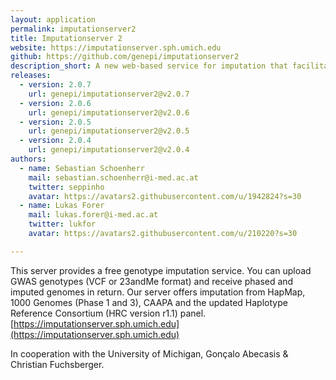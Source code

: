 ```yaml
---
layout: application
permalink: imputationserver2
title: Imputationserver 2
website: https://imputationserver.sph.umich.edu
github: https://github.com/genepi/imputationserver2
description_short: A new web-based service for imputation that facilitates access to new reference panels and greatly improves user experience and productivity.
releases:
  - version: 2.0.7
    url: genepi/imputationserver2@v2.0.7
  - version: 2.0.6
    url: genepi/imputationserver2@v2.0.6
  - version: 2.0.5
    url: genepi/imputationserver2@v2.0.5
  - version: 2.0.4
    url: genepi/imputationserver2@v2.0.4
authors:
  - name: Sebastian Schoenherr
    mail: sebastian.schoenherr@i-med.ac.at
    twitter: seppinho
    avatar: https://avatars2.githubusercontent.com/u/1942824?s=30
  - name: Lukas Forer
    mail: lukas.forer@i-med.ac.at
    twitter: lukfor
    avatar: https://avatars2.githubusercontent.com/u/210220?s=30

---
```


This server provides a free genotype imputation service. You can upload GWAS genotypes (VCF or 23andMe format) and receive phased and imputed genomes in return. Our server offers imputation from HapMap, 1000 Genomes (Phase 1 and 3), CAAPA and the updated Haplotype Reference Consortium (HRC version r1.1) panel.
[https://imputationserver.sph.umich.edu](https://imputationserver.sph.umich.edu)

In cooperation with the University of Michigan, Gonçalo Abecasis & Christian Fuchsberger.

